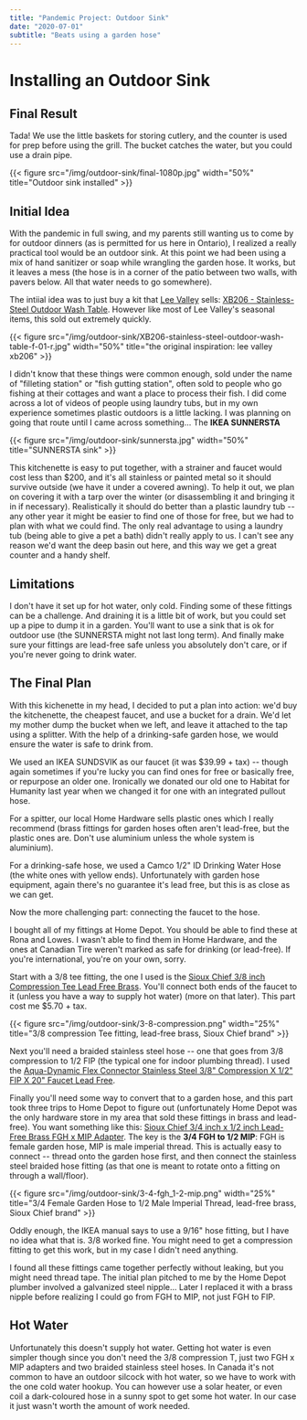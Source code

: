 ```yaml
---
title: "Pandemic Project: Outdoor Sink"
date: "2020-07-01"
subtitle: "Beats using a garden hose"
---
```


# Installing an Outdoor Sink
## Final Result

Tada! We use the little baskets for storing cutlery, and the counter is used for prep before using the grill. The bucket catches the water, but you could use a drain pipe.

{{< figure src="/img/outdoor-sink/final-1080p.jpg" width="50%" title="Outdoor sink installed" >}}

## Initial Idea
With the pandemic in full swing, and my parents still wanting us to come by for outdoor dinners (as is permitted for us here in Ontario), I realized a really practical tool would be an outdoor sink. At this point we had been using a mix of hand sanitizer or soap while wrangling the garden hose. It works, but it leaves a mess (the hose is in a corner of the patio between two walls, with pavers below. All that water needs to go somewhere).

The intiial idea was to just buy a kit that [Lee Valley](https://leevalley.com/) sells: [XB206 - Stainless-Steel Outdoor Wash Table](https://www.leevalley.com/en-ca/shop/garden/planting/potting/75533-stainless-steel-outdoor-wash-table). However like most of Lee Valley's seasonal items, this sold out extremely quickly.

{{< figure src="/img/outdoor-sink/XB206-stainless-steel-outdoor-wash-table-f-01-r.jpg" width="50%" title="the original inspiration: lee valley xb206" >}}

I didn't know that these things were common enough, sold under the name of "filleting station" or "fish gutting station", often sold to people who go fishing at their cottages and want a place to process their fish. I did come across a lot of videos of people using laundry tubs, but in my own experience sometimes plastic outdoors is a little lacking. I was planning on going that route until I came across something... The <b>IKEA SUNNERSTA</b>
	
{{< figure src="/img/outdoor-sink/sunnersta.jpg" width="50%" title="SUNNERSTA sink" >}}

This kitchenette is easy to put together, with a strainer and faucet would cost less than $200, and it's all stainless or painted metal so it should survive outside (we have it under a covered awning). To help it out, we plan on covering it with a tarp over the winter (or disassembling it and bringing it in if necessary). Realistically it should do better than a plastic laundry tub -- any other year it might be easier to find one of those for free, but we had to plan with what we could find. The only real advantage to using a laundry tub (being able to give a pet a bath) didn't really apply to us. I can't see any reason we'd want the deep basin out here, and this way we get a great counter and a handy shelf.

## Limitations

I don't have it set up for hot water, only cold. Finding some of these fittings can be a challenge. And draining it is a little bit of work, but you could set up a pipe to dump it in a garden. You'll want to use a sink that is ok for outdoor use (the SUNNERSTA might not last long term). And finally make sure your fittings are lead-free safe unless you absolutely don't care, or if you're never going to drink water.

## The Final Plan

With this kichenette in my head, I decided to put a plan into action: we'd buy the kitchenette, the cheapest faucet, and use a bucket for a drain. We'd let my mother dump the bucket when we left, and leave it attached to the tap using a splitter. With the help of a drinking-safe garden hose, we would ensure the water is safe to drink from.

We used an IKEA SUNDSVIK as our faucet (it was $39.99 + tax) -- though again sometimes if you're lucky you can find ones for free or basically free, or repurpose an older one. Ironically we donated our old one to Habitat for Humanity last year when we changed it for one with an integrated pullout hose.

For a spitter, our local Home Hardware sells plastic ones which I really recommend (brass fittings for garden hoses often aren't lead-free, but the plastic ones are. Don't use aluminium unless the whole system is aluminium).

For a drinking-safe hose, we used a Camco 1/2" ID Drinking Water Hose (the white ones with yellow ends). Unfortunately with garden hose equipment, again there's no guarantee it's lead free, but this is as close as we can get.

Now the more challenging part: connecting the faucet to the hose.

I bought all of my fittings at Home Depot. You should be able to find these at Rona and Lowes. I wasn't able to find them in Home Hardware, and the ones at Canadian Tire weren't marked as safe for drinking (or lead-free). If you're international, you're on your own, sorry.
	
Start with a 3/8 tee fitting, the one I used is the [Sioux Chief 3/8 inch Compression Tee Lead Free Brass](https://www.homedepot.ca/product/sioux-chief-3-8-inch-compression-tee-lead-free-brass/1001000217). You'll connect both ends of the faucet to it (unless you have a way to supply hot water) (more on that later). This part cost me $5.70 + tax.

{{< figure src="/img/outdoor-sink/3-8-compression.png" width="25%" title="3/8 compression Tee fitting, lead-free brass, Sioux Chief brand" >}}
			
Next you'll need a braided stainless steel hose --  one that goes from 3/8 compression to 1/2 FIP (the typical one for indoor plumbing thread). I used the [Aqua-Dynamic Flex Connector Stainless Steel 3/8" Compression X 1/2" FIP X 20" Faucet Lead Free](https://www.homedepot.ca/product/aqua-dynamic-flex-connector-stainless-steel-3-8-compression-x-1-2-fip-x-20-faucet-lead-free/1000777254).

Finally you'll need some way to convert that to a garden hose, and this part took three trips to Home Depot to figure out (unfortunately Home Depot was the only hardware store in my area that sold these fittings in brass and lead-free). You want something like this: [Sioux Chief 3/4 inch x 1/2 inch Lead-Free Brass FGH x MIP Adapter](https://www.homedepot.ca/product/sioux-chief-3-4-inch-x-1-2-inch-lead-free-brass-fgh-x-mip-adapter/1001001944). The key is the **3/4 FGH to 1/2 MIP**: FGH is female garden hose, MIP is male imperial thread. This is actually easy to connect -- thread onto the garden hose first, and then connect the stainless steel braided hose fitting (as that one is meant to rotate onto a fitting on through a wall/floor).

{{< figure src="/img/outdoor-sink/3-4-fgh_1-2-mip.png" width="25%" title="3/4 Female Garden Hose to 1/2 Male Imperial Thread, lead-free brass, Sioux Chief brand" >}}
	
Oddly enough, the IKEA manual says to use a 9/16" hose fitting, but I have no idea what that is. 3/8 worked fine. You might need to get a compression fitting to get this work, but in my case I didn't need anything.

I found all these fittings came together perfectly without leaking, but you might need thread tape. The initial plan pitched to me by the Home Depot plumber involved a galvanized steel nipple... Later I replaced it with a brass nipple before realizing I could go from FGH to MIP, not just FGH to FIP.

## Hot Water

Unfortunately this doesn't supply hot water. Getting hot water is even simpler though since you don't need the 3/8 compression T, just two FGH x MIP adapters and two braided stainless steel hoses. In Canada it's not common to have an outdoor silcock with hot water, so we have to work with the one cold water hookup. You can however use a solar heater, or even coil a dark-coloured hose in a sunny spot to get some hot water. In our case it just wasn't worth the amount of work needed.
